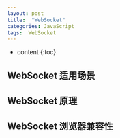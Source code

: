 ```yaml
---
layout: post
title:  "WebSocket"
categories: JavaScript
tags:  WebSocket
---
```


* content
{:toc}

## WebSocket 适用场景

## WebSocket 原理

## WebSocket 浏览器兼容性
